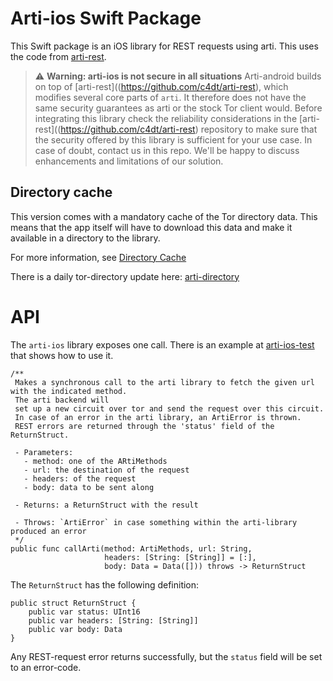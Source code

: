 # Arti-ios Swift Package

This Swift package is an iOS library for REST requests using arti.
This uses the code from [arti-rest](https://github.com/c4dt/arti-rest).

> :warning: **Warning: arti-ios is not secure in all situations** Arti-android builds on top of [arti-rest]((https://github.com/c4dt/arti-rest), which modifies several core parts of `arti`. It therefore does not have the same security guarantees as arti or the stock Tor client would. Before integrating this library check the reliability considerations in the [arti-rest]((https://github.com/c4dt/arti-rest) repository to make sure that the security offered by this library is sufficient for your use case. In case of doubt, contact us in this repo. We'll be happy to discuss enhancements and limitations of our solution.

## Directory cache

This version comes with a mandatory cache of the Tor directory data.
This means that the app itself will have to download this data and make
it available in a directory to the library.

For more information, see [Directory Cache](https://github.com/c4dt/arti-rest/blob/directory_scripts/tools/README.md)

There is a daily tor-directory update here:
[arti-directory](https://github.com/c4dt/arti-directory)

# API

The `arti-ios` library exposes one call.
There is an example at [arti-ios-test](https://github.com/c4dt/arti-ios-test/blob/main/arti-ios-test/BackgroundCall.swift) that shows how
to use it.

```
/**
 Makes a synchronous call to the arti library to fetch the given url with the indicated method. 
 The arti backend will
 set up a new circuit over tor and send the request over this circuit.
 In case of an error in the arti library, an ArtiError is thrown.
 REST errors are returned through the 'status' field of the ReturnStruct.
 
 - Parameters:
   - method: one of the ARtiMethods
   - url: the destination of the request
   - headers: of the request
   - body: data to be sent along
   
 - Returns: a ReturnStruct with the result
 
 - Throws: `ArtiError` in case something within the arti-library produced an error
 */
public func callArti(method: ArtiMethods, url: String,
                     headers: [String: [String]] = [:],
                     body: Data = Data([])) throws -> ReturnStruct
```

The `ReturnStruct` has the following definition:

```
public struct ReturnStruct {
    public var status: UInt16
    public var headers: [String: [String]]
    public var body: Data
}
```

Any REST-request error returns successfully, but the `status` field will be set to an error-code.
